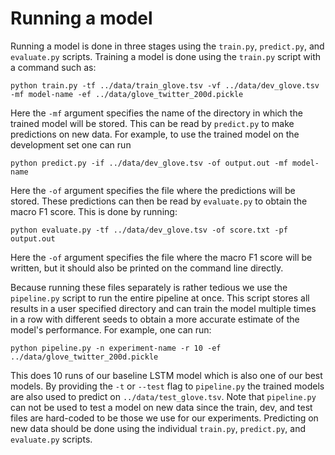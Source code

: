 # Running a model

Running a model is done in three stages using the `train.py`, `predict.py`, and `evaluate.py` scripts. Training a model is done using the `train.py` script with a command such as:
```{bash}
python train.py -tf ../data/train_glove.tsv -vf ../data/dev_glove.tsv -mf model-name -ef ../data/glove_twitter_200d.pickle
```
Here the `-mf` argument specifies the name of the directory in which the trained model will be stored. This can be read by `predict.py` to make predictions on new data. For example, to use the trained model on the development set one can run
```{bash}
python predict.py -if ../data/dev_glove.tsv -of output.out -mf model-name
```
Here the `-of` argument specifies the file where the predictions will be stored. These predictions can then be read by `evaluate.py` to obtain the macro F1 score. This is done by running:
```{bash}
python evaluate.py -tf ../data/dev_glove.tsv -of score.txt -pf output.out
```
Here the `-of` argument specifies the file where the macro F1 score will be written, but it should also be printed on the command line directly.

Because running these files separately is rather tedious we use the `pipeline.py` script to run the entire pipeline at once. This script stores all results in a user specified directory and can train the model multiple times in a row with different seeds to obtain a more accurate estimate of the model's performance. For example, one can run:

```{bash}
python pipeline.py -n experiment-name -r 10 -ef ../data/glove_twitter_200d.pickle
```
This does 10 runs of our baseline LSTM model which is also one of our best models. By providing the `-t` or `--test` flag to `pipeline.py` the trained models are also used to predict on `../data/test_glove.tsv`. Note that `pipeline.py` can not be used to test a model on new data since the train, dev, and test files are hard-coded to be those we use for our experiments. Predicting on new data should be done using the individual `train.py`, `predict.py`, and `evaluate.py` scripts.
